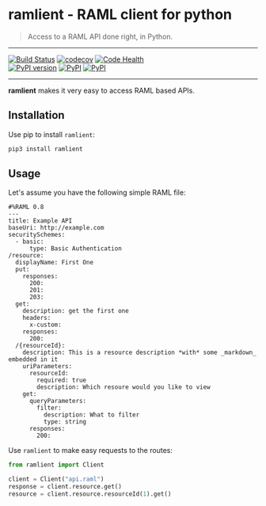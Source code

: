 # ramlient - RAML client for python
> Access to a RAML API done right, in Python.

***

[![Build Status](https://travis-ci.org/timofurrer/ramlient.svg?branch=master)](https://travis-ci.org/timofurrer/ramlient)
[![codecov](https://codecov.io/gh/timofurrer/ramlient/branch/master/graph/badge.svg)](https://codecov.io/gh/timofurrer/ramlient)
[![Code Health](https://landscape.io/github/timofurrer/ramlient/master/landscape.svg?style=flat)](https://landscape.io/github/timofurrer/ramlient/master)
<br>
[![PyPI version](https://badge.fury.io/py/ramlient.svg)](https://badge.fury.io/py/ramlient)
[![PyPI](https://img.shields.io/pypi/pyversions/ramlient.svg)](https://pypi.python.org/pypi/ramlient)
[![PyPI](https://img.shields.io/pypi/wheel/ramlient.svg)](https://pypi.python.org/pypi/ramlient)

***

**ramlient** makes it very easy to access RAML based APIs.

## Installation

Use pip to install `ramlient`:

```bash
pip3 install ramlient
```

## Usage

Let's assume you have the following simple RAML file:

```raml
#%RAML 0.8
---
title: Example API
baseUri: http://example.com
securitySchemes:
  - basic:
      type: Basic Authentication
/resource:
  displayName: First One
  put:
    responses:
      200:
      201:
      203:
  get:
    description: get the first one
    headers:
      x-custom:
    responses:
      200:
  /{resourceId}:
    description: This is a resource description *with* some _markdown_ embedded in it
    uriParameters:
      resourceId:
        required: true
        description: Which resoure would you like to view
    get:
      queryParameters:
        filter:
          description: What to filter
          type: string
      responses:
        200:
```

Use `ramlient` to make easy requests to the routes:

```python
from ramlient import Client

client = Client("api.raml")
response = client.resource.get()
resource = client.resource.resourceId(1).get()
```
